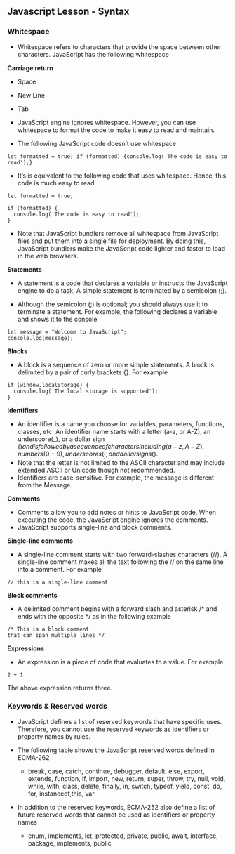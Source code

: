 ## Javascript Lesson - Syntax

### Whitespace
* Whitespace refers to characters that provide the space between other characters. JavaScript has the following whitespace  

**Carriage return**
* Space
* New Line
* Tab

* JavaScript engine ignores whitespace. However, you can use whitespace to format the code to make it easy to read and maintain.

* The following JavaScript code doesn’t use whitespace  
```
let formatted = true; if (formatted) {console.log('The code is easy to read');}
```
* It’s is equivalent to the following code that uses whitespace. Hence, this code is much easy to read  
```
let formatted = true;

if (formatted) {
  console.log('The code is easy to read');
}
```
* Note that JavaScript bundlers remove all whitespace from JavaScript files and put them into a single file for deployment. By doing this, JavaScript bundlers make the JavaScript code lighter and faster to load in the web browsers.

**Statements**
* A statement is a code that declares a variable or instructs the JavaScript engine to do a task. A simple statement is terminated by a semicolon (;).

* Although the semicolon (;) is optional; you should always use it to terminate a statement. For example, the following declares a variable and shows it to the console  
```
let message = "Welcome to JavaScript";
console.log(message);
```

**Blocks**
* A block is a sequence of zero or more simple statements. A block is delimited by a pair of curly brackets {}. For example  
```
if (window.localStorage) {
  console.log('The local storage is supported');
}
```

**Identifiers**
* An identifier is a name you choose for variables, parameters, functions, classes, etc. An identifier name starts with a letter (a-z, or A-Z), an underscore(_), or a dollar sign ($) and is followed by a sequence of characters including (a-z, A-Z), numbers (0-9), underscores (_), and dollar signs ($).
* Note that the letter is not limited to the ASCII character and may include extended ASCII or Unicode though not recommended.
* Identifiers are case-sensitive. For example, the message is different from the Message.

**Comments**
* Comments allow you to add notes or hints to JavaScript code. When executing the code, the JavaScript engine ignores the comments.
* JavaScript supports single-line and block comments.

**Single-line comments**
* A single-line comment starts with two forward-slashes characters (//). A single-line comment makes all the text following the // on the same line into a comment. For example  
```
// this is a single-line comment
```

**Block comments**
* A delimited comment begins with a forward slash and asterisk /* and ends with the opposite */ as in the following example  
```
/* This is a block comment
that can span multiple lines */
```

**Expressions**
* An expression is a piece of code that evaluates to a value. For example  
```
2 + 1
```
The above expression returns three.

### Keywords & Reserved words
* JavaScript defines a list of reserved keywords that have specific uses. Therefore, you cannot use the reserved keywords as identifiers or property names by rules.
* The following table shows the JavaScript reserved words defined in ECMA-262  
    * break, case, catch, continue, debugger, default, else, export, extends, function, if, import, new, return, super, throw, try, null, void, while, with, class, delete, finally, in, switch, typeof, yield, const, do, for, instanceof,this, var    

* In addition to the reserved keywords, ECMA-252 also define a list of future reserved words that cannot be used as identifiers or property names  
    * enum, implements, let, protected, private, public, await, interface, package, implements, public  

